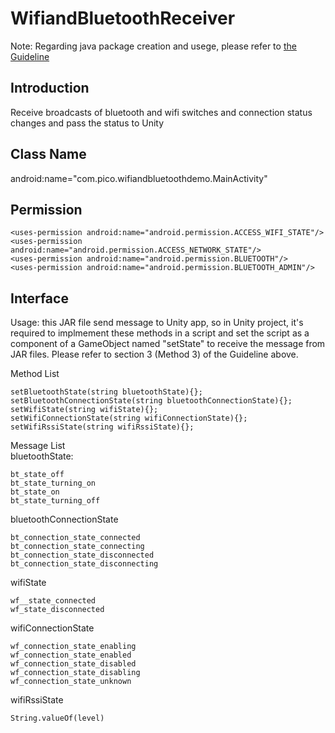 # WifiandBluetoothReceiver

Note: Regarding java package creation and usege, please refer to [the Guideline](https://github.com/PicoSupport/PicoSupport/blob/master/How_to_use_JAR_file_in_Unity_project_on_Pico_device.docx)

## Introduction
Receive broadcasts of bluetooth and wifi switches and connection status changes and pass the status to Unity

## Class Name
android:name="com.pico.wifiandbluetoothdemo.MainActivity"

## Permission
```
<uses-permission android:name="android.permission.ACCESS_WIFI_STATE"/>
<uses-permission android:name="android.permission.ACCESS_NETWORK_STATE"/>
<uses-permission android:name="android.permission.BLUETOOTH"/>
<uses-permission android:name="android.permission.BLUETOOTH_ADMIN"/>
```

## Interface
Usage: this JAR file send message to Unity app, so in Unity project, it's required to implmement these methods in a script and set the script as a component of a GameObject named "setState" to receive the message from JAR files.
Please refer to section 3 (Method 3) of the Guideline above.

Method List

```
setBluetoothState(string bluetoothState){};
setBluetoothConnectionState(string bluetoothConnectionState){};
setWifiState(string wifiState){}; 
setWifiConnectionState(string wifiConnectionState){};
setWifiRssiState(string wifiRssiState){};
```
Message List  
bluetoothState:
```
bt_state_off  
bt_state_turning_on  
bt_state_on  
bt_state_turning_off  
```
bluetoothConnectionState  
```
bt_connection_state_connected  
bt_connection_state_connecting   
bt_connection_state_disconnected  
bt_connection_state_disconnecting  
```
wifiState  
```
wf__state_connected  
wf_state_disconnected  
```
wifiConnectionState  
```
wf_connection_state_enabling   
wf_connection_state_enabled 
wf_connection_state_disabled  
wf_connection_state_disabling 
wf_connection_state_unknown
```
wifiRssiState  
```
String.valueOf(level)  
```




